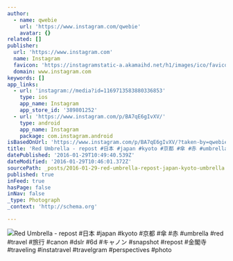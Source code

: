 ```yaml
---
author:
  - name: qwebie
    url: 'https://www.instagram.com/qwebie'
    avatar: {}
related: []
publisher:
  url: 'https://www.instagram.com'
  name: Instagram
  favicon: 'https://instagramstatic-a.akamaihd.net/h1/images/ico/favicon.ico/7cdab0872b15.ico'
  domain: www.instagram.com
keywords: []
app_links:
  - url: 'instagram://media?id=1169713583880336853'
    type: ios
    app_name: Instagram
    app_store_id: '389801252'
  - url: 'https://www.instagram.com/p/BA7qE6gIvXV/'
    type: android
    app_name: Instagram
    package: com.instagram.android
isBasedOnUrl: 'https://www.instagram.com/p/BA7qE6gIvXV/?taken-by=qwebie'
title: 'Red Umbrella - repost #日本 #japan #kyoto #京都 #傘 #赤 #umbrella #red #travel #旅行 #canon #dslr #6d #キャノン #snapshot #repost #金閣寺 #traveling #instatravel #travelgram #perspectives #photo'
datePublished: '2016-01-29T10:49:40.539Z'
dateModified: '2016-01-29T10:46:01.372Z'
sourcePath: _posts/2016-01-29-red-umbrella-repost-japan-kyoto-umbrella.md
published: true
inFeed: true
hasPage: false
inNav: false
_type: Photograph
_context: 'http://schema.org'

---
```

![Red Umbrella - repost &num;日本 &num;japan &num;kyoto &num;京都 &num;傘 &num;赤 &num;umbrella &num;red &num;travel &num;旅行 &num;canon &num;dslr &num;6d &num;キャノン &num;snapshot &num;repost &num;金閣寺 &num;traveling &num;instatravel &num;travelgram &num;perspectives &num;photo](https://scontent.cdninstagram.com/t51.2885-15/s640x640/sh0.08/e35/12407139_1678293355751494_411671680_n.jpg)